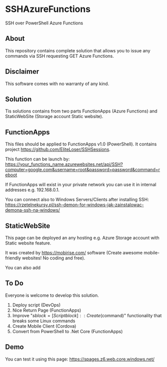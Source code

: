 # SSHAzureFunctions
SSH over PowerShell Azure Functions

## About

This repository contains complete solution that allows you to issue any commands via SSH requesting GET Azure Functions.

## Disclaimer

This software comes with no warranty of any kind.

## Solution

Tis solutions contains from two parts FunctionApps (Azure Functions) and StaticWebSite (Storage account Static website).

## FunctionApps

This files should be applied to FunctionApps v1.0 (PowerShell). It contains project https://github.com/EliteLoser/SSHSessions.

This function can be launch by:
https://your_functions_name.azurewebsites.net/api/SSH?computer=google.com&username=root&password=password&command=reboot

If FunctionApps will exist in your private network you can use it in internal addresses e.g. 192.168.0.1.

You can connect also to Windows Servers/Clients after installing SSH: https://rzetelnekursy.pl/ssh-demon-for-windows-jak-zainstalowac-demona-ssh-na-windows/

## StaticWebSite

This page can be deployed an any hosting e.g. Azure Storage account with Static website feature.

It was created by https://mobirise.com/ software (Create awesome mobile-friendly websites! No coding and free).

You can also add 

## To Do

Everyone is welcome to develop this solution.

1. Deploy script (DevOps)
2. Nice Return Page (FunctionApps)
3. Improve "$sblock  = [Scriptblock]::Create($command)" functionality that breaks some Linux commands  
4. Create Mobile Client (Cordova)
5. Convert from PowerShell to .Net Core (FunctionApps)

## Demo
You can test it using this page: https://spages.z6.web.core.windows.net/
